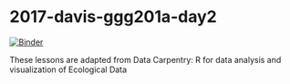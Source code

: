 # 2017-davis-ggg201a-day2

[![Binder](https://mybinder.org/badge.svg)](https://mybinder.org/v2/gh/ngs-docs/2017-davis-ggg201a-day2/master?filepath=)

These lessons are adapted from Data Carpentry: R for data analysis and visualization of Ecological Data

